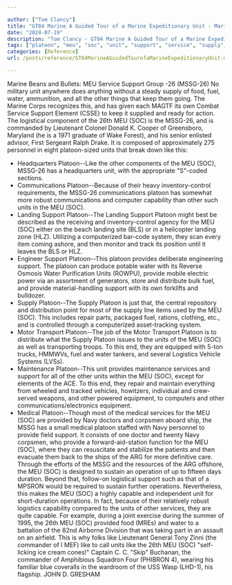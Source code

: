 ```yaml
---

author: ["Tom Clancy"]
title: "GT04 Marine A Guided Tour of a Marine Expeditionary Unit - Marine_split_109.html"
date: "2024-07-19"
description: "Tom Clancy - GT04 Marine A Guided Tour of a Marine Expeditionary Unit"
tags: ["platoon", "meu", "soc", "unit", "support", "service", "supply", "water", "like", "fuel", "landing", "provide", "communication", "system", "medical", "navy", "operation", "marine", "food", "keep", "element", "logistical", "component", "lieutenant", "personnel"]
categories: [Reference]
url: /posts/reference/GT04MarineAGuidedTourofaMarineExpeditionaryUnit-marinesplit109html

---
```



Marine
Beans and Bullets: MEU Service Support Group -26 (MSSG-26)
No military unit anywhere does anything without a steady supply of food, fuel, water, ammunition, and all the other things that keep them going. The Marine Corps recognizes this, and has given each MAGTF its own Combat Service Support Element (CSSE) to keep it supplied and ready for action. The logistical component of the 26th MEU (SOC) is the MSSG-26, and is commanded by Lieutenant Colonel Donald K. Cooper of Greensboro, Maryland (he is a 1971 graduate of Wake Forest), and his senior enlisted advisor, First Sergeant Ralph Drake. It is composed of approximately 275 personnel in eight platoon-sized units that break down like this:
* Headquarters Platoon--Like the other components of the MEU (SOC), MSSG-26 has a headquarters unit, with the appropriate "S"-coded sections.
* Communications Platoon--Because of their heavy inventory-control requirements, the MSSG-26 communications platoon has somewhat more robust communications and computer capability than other such units in the MEU (SOC).
* Landing Support Platoon--The Landing Support Platoon might best be described as the receiving and inventory-control agency for the MEU (SOC) either on the beach landing site (BLS) or in a helicopter landing zone (HLZ). Utilizing a computerized bar-code system, they scan every item coming ashore, and then monitor and track its position until it leaves the BLS or HLZ.
* Engineer Support Platoon--This platoon provides deliberate engineering support. The platoon can produce potable water with its Reverse Osmosis Water Purification Units (ROWPU), provide mobile electric power via an assortment of generators, store and distribute bulk fuel, and provide material-handling support with its own forklifts and bulldozer.
* Supply Platoon--The Supply Platoon is just that, the central repository and distribution point for most of the supply line items used by the MEU (SOC). This includes repair parts, packaged fuel, rations, clothing, etc., and is controlled through a computerized asset-tracking system.
* Motor Transport Platoon--The job of the Motor Transport Platoon is to distribute what the Supply Platoon issues to the units of the MEU (SOC) as well as transporting troops. To this end, they are equipped with 5-ton trucks, HMMWVs, fuel and water tankers, and several Logistics Vehicle Systems (LVSs).
* Maintenance Platoon--This unit provides maintenance services and support for all of the other units within the MEU (SOC), except for elements of the ACE. To this end, they repair and maintain everything from wheeled and tracked vehicles, howitzers, individual and crew-served weapons, and other powered equipment, to computers and other communications/electronics equipment.
* Medical Platoon--Though most of the medical services for the MEU (SOC) are provided by Navy doctors and corpsmen aboard ship, the MSSG has a small medical platoon staffed with Navy personnel to provide field support. It consists of one doctor and twenty Navy corpsmen, who provide a forward-aid-station function for the MEU (SOC), where they can resuscitate and stabilize the patients and then evacuate them back to the ships of the ARG for more definitive care.
Through the efforts of the MSSG and the resources of the ARG offshore, the MEU (SOC) is designed to sustain an operation of up to fifteen days duration. Beyond that, follow-on logistical support such as that of a MPSRON would be required to sustain further operations. Nevertheless, this makes the MEU (SOC) a highly capable and independent unit for short-duration operations. In fact, because of their relatively robust logistics capability compared to the units of other services, they are quite capable. For example, during a joint exercise during the summer of 1995, the 26th MEU (SOC) provided food (MREs) and water to a battalion of the 82nd Airborne Division that was taking part in an assault on an airfield. This is why folks like Lieutenant General Tony Zinni (the commander of I MEF) like to call units like the 26th MEU (SOC) "self-licking ice cream cones!"
Captain C. C. "Skip" Buchanan, the commander of Amphibious Squadron Four (PHIBRON 4), wearing his familiar blue coveralls in the wardroom of the USS Wasp (LHD-1), his flagship.
JOHN D. GRESHAM
